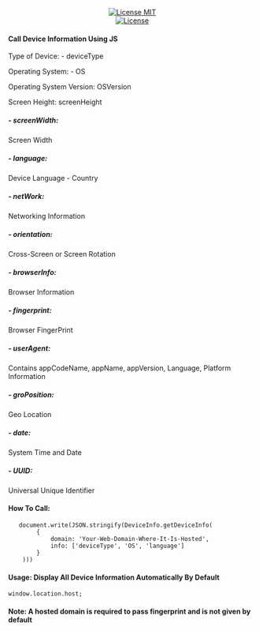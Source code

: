 <p align="center">
  <a href=""><img src="" alt="License MIT"></a><br>
    <a href="https://996.icu"><img src="https://img.shields.io/badge/link-996.icu-red.svg" alt="License"></a>
</p>

#### Call Device Information Using JS 

Type of Device:
    - deviceType

Operating System:
    - OS

Operating System Version:
    OSVersion

Screen Height:
    screenHeight 

##### - screenWidth: 
Screen Width
##### - language: 
Device Language - Country 
##### - netWork: 
Networking Information 
##### - orientation: 
Cross-Screen or Screen Rotation
##### - browserInfo: 
Browser Information
##### - fingerprint: 
Browser FingerPrint
##### - userAgent: 
Contains appCodeName, appName, appVersion, Language, Platform Information
##### - groPosition: 
Geo Location 
##### - date: 
System Time and Date 
##### - UUID: 
Universal Unique Identifier

#### How To Call:

 ```
    document.write(JSON.stringify(DeviceInfo.getDeviceInfo(
         {
             domain: 'Your-Web-Domain-Where-It-Is-Hosted',
             info: ['deviceType', 'OS', 'language']
         }
     )))
 ```

#### Usage: Display All Device Information Automatically By Default 

    window.location.host; 

#### Note: A hosted domain is required to pass fingerprint and is not given by default

 
